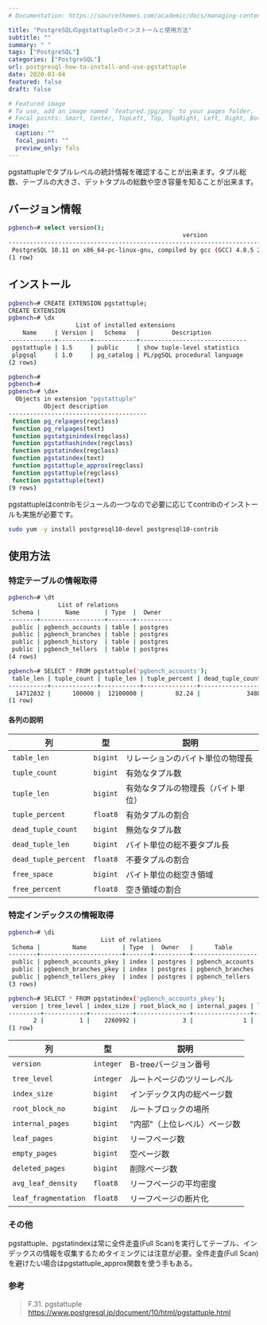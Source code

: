 ```yaml
---
# Documentation: https://sourcethemes.com/academic/docs/managing-content/

title: "PostgreSQLのpgstattupleのインストールと使用方法"
subtitle: ""
summary: " "
tags: ["PostgreSQL"]
categories: ["PostgreSQL"]
url: postgresql-how-to-install-and-use-pgstattuple
date: 2020-03-04
featured: false
draft: false

# Featured image
# To use, add an image named `featured.jpg/png` to your pages folder.
# Focal points: Smart, Center, TopLeft, Top, TopRight, Left, Right, BottomLeft, Bottom, BottomRight.
image:
  caption: ""
  focal_point: ""
  preview_only: fals
---
```




pgstattupleでタプルレベルの統計情報を確認することが出来ます。タプル総数、テーブルの大きさ、デットタプルの総数や空き容量を知ることが出来ます。

## バージョン情報

```sh
pgbench=# select version();
                                                 version                                                  
----------------------------------------------------------------------------------------------------------
 PostgreSQL 10.11 on x86_64-pc-linux-gnu, compiled by gcc (GCC) 4.8.5 20150623 (Red Hat 4.8.5-39), 64-bit
(1 row)
```

## インストール

```sh
pgbench=# CREATE EXTENSION pgstattuple;
CREATE EXTENSION
pgbench=# \dx
                   List of installed extensions
    Name     | Version |   Schema   |         Description          
-------------+---------+------------+------------------------------
 pgstattuple | 1.5     | public     | show tuple-level statistics
 plpgsql     | 1.0     | pg_catalog | PL/pgSQL procedural language
(2 rows)

pgbench=# 
pgbench=# 
pgbench=# \dx+
  Objects in extension "pgstattuple"
          Object description           
---------------------------------------
 function pg_relpages(regclass)
 function pg_relpages(text)
 function pgstatginindex(regclass)
 function pgstathashindex(regclass)
 function pgstatindex(regclass)
 function pgstatindex(text)
 function pgstattuple_approx(regclass)
 function pgstattuple(regclass)
 function pgstattuple(text)
(9 rows)
```

pgstattupleはcontribモジュールの一つなので必要に応じてcontribのインストールも実施が必要です。

```sh
sudo yum -y install postgresql10-devel postgresql10-contrib
```

## 使用方法

### 特定テーブルの情報取得

```sh
pgbench=# \dt
              List of relations
 Schema |       Name       | Type  |  Owner   
--------+------------------+-------+----------
 public | pgbench_accounts | table | postgres
 public | pgbench_branches | table | postgres
 public | pgbench_history  | table | postgres
 public | pgbench_tellers  | table | postgres
(4 rows)

pgbench=# SELECT * FROM pgstattuple('pgbench_accounts');
 table_len | tuple_count | tuple_len | tuple_percent | dead_tuple_count | dead_tuple_len | dead_tuple_percent | free_space | free_percent 
-----------+-------------+-----------+---------------+------------------+----------------+--------------------+------------+--------------
  14712832 |      100000 |  12100000 |         82.24 |             3488 |         422048 |               2.87 |     569468 |         3.87
(1 row)
```

#### 各列の説明

| 列                   | 型       | 説明                               |
| -------------------- | -------- | ---------------------------------- |
| `table_len`          | `bigint` | リレーションのバイト単位の物理長   |
| `tuple_count`        | `bigint` | 有効なタプル数                     |
| `tuple_len`          | `bigint` | 有効なタプルの物理長（バイト単位） |
| `tuple_percent`      | `float8` | 有効タプルの割合                   |
| `dead_tuple_count`   | `bigint` | 無効なタプル数                     |
| `dead_tuple_len`     | `bigint` | バイト単位の総不要タプル長         |
| `dead_tuple_percent` | `float8` | 不要タプルの割合                   |
| `free_space`         | `bigint` | バイト単位の総空き領域             |
| `free_percent`       | `float8` | 空き領域の割合                     |



### 特定インデックスの情報取得

```sh
pgbench=# \di
                          List of relations
 Schema |         Name          | Type  |  Owner   |      Table       
--------+-----------------------+-------+----------+------------------
 public | pgbench_accounts_pkey | index | postgres | pgbench_accounts
 public | pgbench_branches_pkey | index | postgres | pgbench_branches
 public | pgbench_tellers_pkey  | index | postgres | pgbench_tellers
(3 rows)

pgbench=# SELECT * FROM pgstatindex('pgbench_accounts_pkey');
 version | tree_level | index_size | root_block_no | internal_pages | leaf_pages | empty_pages | deleted_pages | avg_leaf_density | leaf_fragmentation 
---------+------------+------------+---------------+----------------+------------+-------------+---------------+------------------+--------------------
       2 |          1 |    2260992 |             3 |              1 |        274 |           0 |             0 |            94.57 |                  0
(1 row)
```

| 列                   | 型        | 説明                         |
| -------------------- | --------- | ---------------------------- |
| `version`            | `integer` | B-treeバージョン番号         |
| `tree_level`         | `integer` | ルートページのツリーレベル   |
| `index_size`         | `bigint`  | インデックス内の総ページ数   |
| `root_block_no`      | `bigint`  | ルートブロックの場所         |
| `internal_pages`     | `bigint`  | "内部"（上位レベル）ページ数 |
| `leaf_pages`         | `bigint`  | リーフページ数               |
| `empty_pages`        | `bigint`  | 空ページ数                   |
| `deleted_pages`      | `bigint`  | 削除ページ数                 |
| `avg_leaf_density`   | `float8`  | リーフページの平均密度       |
| `leaf_fragmentation` | `float8`  | リーフページの断片化         |

### その他

pgstattuple、pgstatindexは常に全件走査(Full Scan)を実行してテーブル、インデックスの情報を収集するためタイミングには注意が必要。全件走査(Full Scan)を避けたい場合はpgstattuple_approx関数を使う手もある。

### 参考

> F.31. pgstattuple https://www.postgresql.jp/document/10/html/pgstattuple.html
